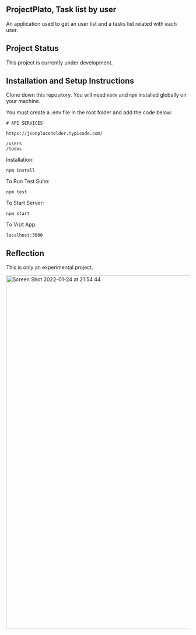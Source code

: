 ## ProjectPlato, Task list by user

An application used to get an user list and a tasks list related with each user.

## Project Status

This project is currently under development. 

## Installation and Setup Instructions
 

Clone down this repository. You will need `node` and `npm` installed globally on your machine.  

You must create a .env file in the root folder and add the code below:

```
# API SERVICES`

https://jsonplaceholder.typicode.com/

/users
/todos
```

Installation:

`npm install`  

To Run Test Suite:  

`npm test`  

To Start Server:

`npm start`  

To Visit App:

`localhost:3000`  

## Reflection
This is only an experimental project. 

<img width="966" alt="Screen Shot 2022-01-24 at 21 54 44" src="https://user-images.githubusercontent.com/61159123/150890290-7a633983-e0bb-43bc-ae49-2329fe35670f.png">


